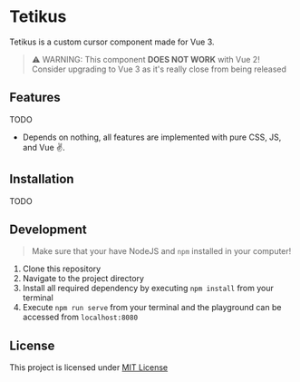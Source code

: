 # Tetikus

Tetikus is a custom cursor component made for Vue 3.

> ⚠️ WARNING: This component **DOES NOT WORK** with Vue 2! Consider upgrading to Vue 3 as it's really close from being released

## Features

TODO

- Depends on nothing, all features are implemented with pure CSS, JS, and Vue ✌️.

## Installation

TODO

## Development

> Make sure that your have NodeJS and `npm` installed in your computer!

1. Clone this repository
2. Navigate to the project directory
3. Install all required dependency by executing `npm install` from your terminal
4. Execute `npm run serve` from your terminal and the playground can be accessed from `localhost:8080`

## License

This project is licensed under [MIT License](LICENSE)
